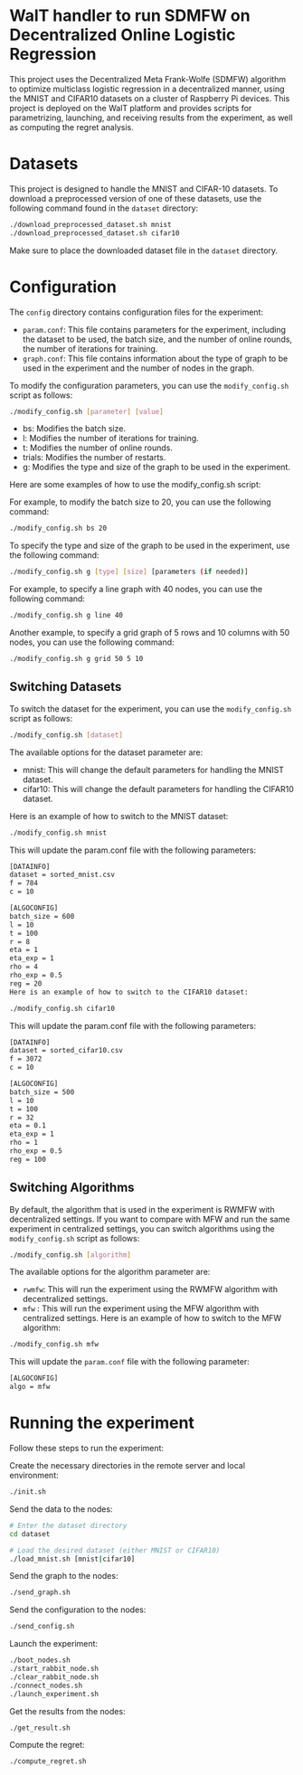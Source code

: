 # WalT handler to run SDMFW on Decentralized Online Logistic Regression

This project uses the Decentralized Meta Frank-Wolfe (SDMFW) algorithm to optimize multiclass logistic regression in a decentralized manner, using the MNIST and CIFAR10 datasets on a cluster of Raspberry Pi devices.
This project is deployed on the WalT platform and provides scripts for parametrizing, launching, and receiving results from the experiment, as well as computing the regret analysis.

# Datasets
This project is designed to handle the MNIST and CIFAR-10 datasets. 
To download a preprocessed version of one of these datasets, 
use the following command found in the `dataset` directory:

```bash
./download_preprocessed_dataset.sh mnist
./download_preprocessed_dataset.sh cifar10
```
Make sure to place the downloaded dataset file in the `dataset` directory.

# Configuration
The `config` directory contains configuration files for the experiment:

- `param.conf`: This file contains parameters for the experiment, including the dataset to be used, the batch size, and the number of online rounds, the number of iterations for training.
- `graph.conf`: This file contains information about the type of graph to be used in the experiment and the number of nodes in the graph.


To modify the configuration parameters, you can use the `modify_config.sh` script as follows:

```bash
./modify_config.sh [parameter] [value]
```

- bs: Modifies the batch size.
- l: Modifies the number of iterations for training.
- t: Modifies the number of online rounds.
- trials: Modifies the number of restarts.
- g: Modifies the type and size of the graph to be used in the experiment.

Here are some examples of how to use the modify_config.sh script:

For example, to modify the batch size to 20, you can use the following command:

```bash
./modify_config.sh bs 20
```

To specify the type and size of the graph to be used in the experiment, use the following command:
```bash
./modify_config.sh g [type] [size] [parameters (if needed)]
```

For example, to specify a line graph with 40 nodes, you can use the following command:
```bash
./modify_config.sh g line 40
```

Another example, to specify a grid graph of 5 rows and 10 columns with 50 nodes, you can use the following command:
```bash
./modify_config.sh g grid 50 5 10
```

## Switching Datasets
To switch the dataset for the experiment, you can use the `modify_config.sh` script as follows:

```bash
./modify_config.sh [dataset]
```
The available options for the dataset parameter are:

- mnist: This will change the default parameters for handling the MNIST dataset.
- cifar10: This will change the default parameters for handling the CIFAR10 dataset.

Here is an example of how to switch to the MNIST dataset:

```bash
./modify_config.sh mnist
```
This will update the param.conf file with the following parameters:

```bash
[DATAINFO]
dataset = sorted_mnist.csv
f = 784
c = 10

[ALGOCONFIG]
batch_size = 600
l = 10
t = 100
r = 8
eta = 1
eta_exp = 1
rho = 4
rho_exp = 0.5
reg = 20
Here is an example of how to switch to the CIFAR10 dataset:
```
```bash
./modify_config.sh cifar10
```
This will update the param.conf file with the following parameters:

```bash
[DATAINFO]
dataset = sorted_cifar10.csv
f = 3072
c = 10

[ALGOCONFIG]
batch_size = 500
l = 10
t = 100
r = 32
eta = 0.1
eta_exp = 1
rho = 1
rho_exp = 0.5
reg = 100
```

## Switching Algorithms
By default, the algorithm that is used in the experiment is RWMFW with decentralized settings. If you want to compare with MFW and run the same experiment in centralized settings, you can switch algorithms using the `modify_config.sh` script as follows:

```bash
./modify_config.sh [algorithm]
```
The available options for the algorithm parameter are:

- `rwmfw`: This will run the experiment using the RWMFW algorithm with decentralized settings.
- `mfw` : This will run the experiment using the MFW algorithm with centralized settings.
Here is an example of how to switch to the MFW algorithm:

```bash
./modify_config.sh mfw
```
This will update the `param.conf` file with the following parameter:


```bash
[ALGOCONFIG]
algo = mfw
```

# Running the experiment
Follow these steps to run the experiment:

Create the necessary directories in the remote server and local environment:
```bash
./init.sh
```
Send the data to the nodes:
```bash
# Enter the dataset directory
cd dataset

# Load the desired dataset (either MNIST or CIFAR10)
./load_mnist.sh [mnist|cifar10]
```

Send the graph to the nodes:
```bash
./send_graph.sh
```

Send the configuration to the nodes:
```bash
./send_config.sh
```

Launch the experiment:
```bash
./boot_nodes.sh
./start_rabbit_node.sh
./clear_rabbit_node.sh
./connect_nodes.sh
./launch_experiment.sh
```

Get the results from the nodes:
```bash
./get_result.sh
```

Compute the regret:
```bash
./compute_regret.sh
```
